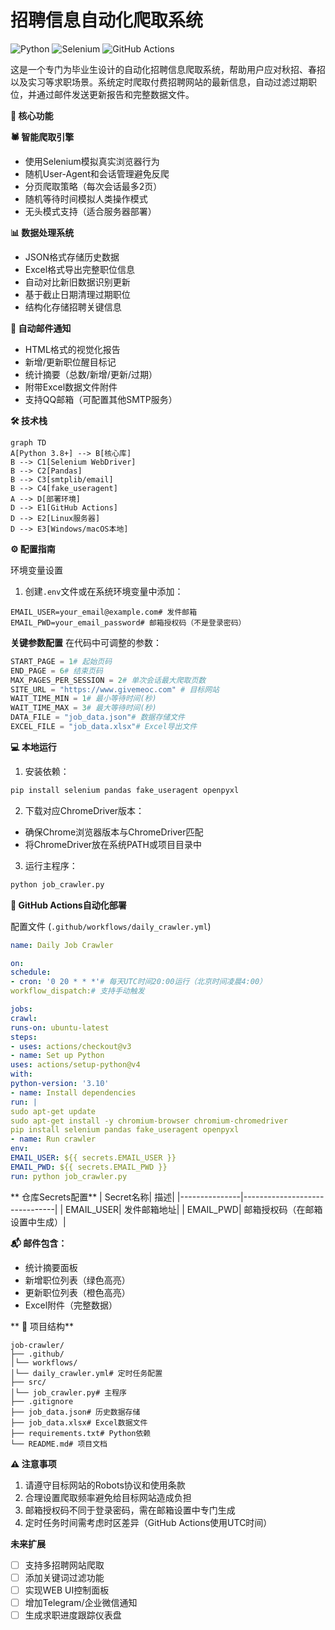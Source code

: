 # 招聘信息自动化爬取系统

![Python](https://img.shields.io/badge/Python-3.8%2B-blue)
![Selenium](https://img.shields.io/badge/Selenium-WebDriver-green)
![GitHub Actions](https://img.shields.io/badge/GitHub_Actions-自动化部署-orange)

这是一个专门为毕业生设计的自动化招聘信息爬取系统，帮助用户应对秋招、春招以及实习等求职场景。系统定时爬取付费招聘网站的最新信息，自动过滤过期职位，并通过邮件发送更新报告和完整数据文件。

**📌 核心功能**

**🕷️ 智能爬取引擎**
- 使用Selenium模拟真实浏览器行为
- 随机User-Agent和会话管理避免反爬
- 分页爬取策略（每次会话最多2页）
- 随机等待时间模拟人类操作模式
- 无头模式支持（适合服务器部署）

 **📊 数据处理系统**
- JSON格式存储历史数据
- Excel格式导出完整职位信息
- 自动对比新旧数据识别更新
- 基于截止日期清理过期职位
- 结构化存储招聘关键信息

**📧 自动邮件通知**
- HTML格式的视觉化报告
- 新增/更新职位醒目标记
- 统计摘要（总数/新增/更新/过期）
- 附带Excel数据文件附件
- 支持QQ邮箱（可配置其他SMTP服务）

**🛠️ 技术栈**

```mermaid
graph TD
A[Python 3.8+] --> B[核心库]
B --> C1[Selenium WebDriver]
B --> C2[Pandas]
B --> C3[smtplib/email]
B --> C4[fake_useragent]
A --> D[部署环境]
D --> E1[GitHub Actions]
D --> E2[Linux服务器]
D --> E3[Windows/macOS本地]
```

**⚙️ 配置指南**

 环境变量设置
1. 创建`.env`文件或在系统环境变量中添加：
```env
EMAIL_USER=your_email@example.com# 发件邮箱
EMAIL_PWD=your_email_password# 邮箱授权码（不是登录密码）
```

 **关键参数配置**
在代码中可调整的参数：
```python
START_PAGE = 1# 起始页码
END_PAGE = 6# 结束页码
MAX_PAGES_PER_SESSION = 2# 单次会话最大爬取页数
SITE_URL = "https://www.givemeoc.com" # 目标网站
WAIT_TIME_MIN = 1# 最小等待时间(秒)
WAIT_TIME_MAX = 3# 最大等待时间(秒)
DATA_FILE = "job_data.json"# 数据存储文件
EXCEL_FILE = "job_data.xlsx"# Excel导出文件
```

**💻 本地运行**

1. 安装依赖：
```bash
pip install selenium pandas fake_useragent openpyxl
```

2. 下载对应ChromeDriver版本：
- 确保Chrome浏览器版本与ChromeDriver匹配
- 将ChromeDriver放在系统PATH或项目目录中

3. 运行主程序：
```bash
python job_crawler.py
```

 **🤖 GitHub Actions自动化部署**

 配置文件 (`.github/workflows/daily_crawler.yml`)
```yaml
name: Daily Job Crawler

on:
schedule:
- cron: '0 20 * * *'# 每天UTC时间20:00运行（北京时间凌晨4:00）
workflow_dispatch:# 支持手动触发

jobs:
crawl:
runs-on: ubuntu-latest
steps:
- uses: actions/checkout@v3
- name: Set up Python
uses: actions/setup-python@v4
with:
python-version: '3.10'
- name: Install dependencies
run: |
sudo apt-get update
sudo apt-get install -y chromium-browser chromium-chromedriver
pip install selenium pandas fake_useragent openpyxl
- name: Run crawler
env:
EMAIL_USER: ${{ secrets.EMAIL_USER }}
EMAIL_PWD: ${{ secrets.EMAIL_PWD }}
run: python job_crawler.py
```

** 仓库Secrets配置**
| Secret名称| 描述|
|---------------|-------------------------------|
| EMAIL_USER| 发件邮箱地址|
| EMAIL_PWD| 邮箱授权码（在邮箱设置中生成）|


**📬 邮件包含：**
- 统计摘要面板
- 新增职位列表（绿色高亮）
- 更新职位列表（橙色高亮）
- Excel附件（完整数据）

** 📂 项目结构**

```
job-crawler/
├── .github/
│└── workflows/
│└── daily_crawler.yml# 定时任务配置
├── src/
│└── job_crawler.py# 主程序
├── .gitignore
├── job_data.json# 历史数据存储
├── job_data.xlsx# Excel数据文件
├── requirements.txt# Python依赖
└── README.md# 项目文档
```

**⚠️ 注意事项**

1. 请遵守目标网站的Robots协议和使用条款
2. 合理设置爬取频率避免给目标网站造成负担
3. 邮箱授权码不同于登录密码，需在邮箱设置中专门生成
4. 定时任务时间需考虑时区差异（GitHub Actions使用UTC时间）

**未来扩展**

- [ ] 支持多招聘网站爬取
- [ ] 添加关键词过滤功能
- [ ] 实现WEB UI控制面板
- [ ] 增加Telegram/企业微信通知
- [ ] 生成求职进度跟踪仪表盘
